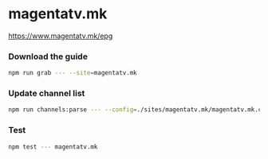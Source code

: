 # magentatv.mk

https://www.magentatv.mk/epg

### Download the guide

```sh
npm run grab --- --site=magentatv.mk
```

### Update channel list

```sh
npm run channels:parse --- --config=./sites/magentatv.mk/magentatv.mk.config.js --output=./sites/magentatv.mk/magentatv.mk.channels.xml
```

### Test

```sh
npm test --- magentatv.mk
```
